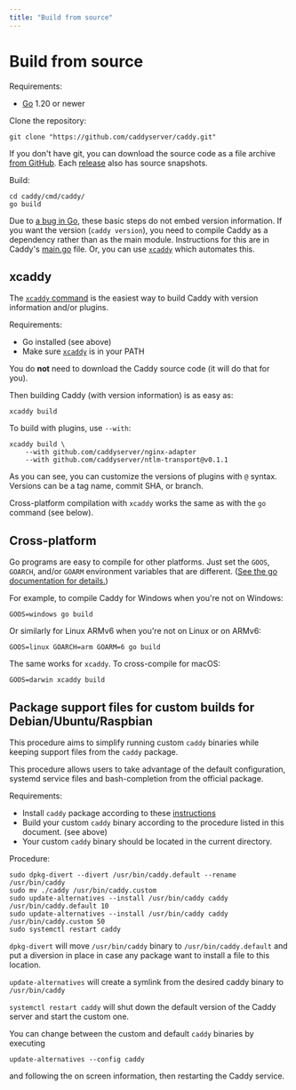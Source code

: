 ```yaml
---
title: "Build from source"
---
```


# Build from source

Requirements:

- [Go](https://golang.org/doc/install) 1.20 or newer

Clone the repository:

<pre><code class="cmd bash">git clone "https://github.com/caddyserver/caddy.git"</code></pre>

If you don't have git, you can download the source code as a file archive [from GitHub](https://github.com/caddyserver/caddy). Each [release](https://github.com/caddyserver/caddy/releases) also has source snapshots.

Build:

<pre><code class="cmd"><span class="bash">cd caddy/cmd/caddy/</span>
<span class="bash">go build</span></code></pre>


<aside class="tip">

Due to [a bug in Go](https://github.com/golang/go/issues/29228), these basic steps do not embed version information. If you want the version (`caddy version`), you need to compile Caddy as a dependency rather than as the main module. Instructions for this are in Caddy's [main.go](https://github.com/caddyserver/caddy/blob/master/cmd/caddy/main.go) file. Or, you can use [`xcaddy`](#xcaddy) which automates this.

</aside>


## xcaddy

The [`xcaddy` command](https://github.com/caddyserver/xcaddy) is the easiest way to build Caddy with version information and/or plugins.

Requirements:

- Go installed (see above)
- Make sure [`xcaddy`](https://github.com/caddyserver/xcaddy/releases) is in your PATH

You do **not** need to download the Caddy source code (it will do that for you).

Then building Caddy (with version information) is as easy as:

<pre><code class="cmd bash">xcaddy build</code></pre>

To build with plugins, use `--with`:

<pre><code class="cmd bash">xcaddy build \
    --with github.com/caddyserver/nginx-adapter
	--with github.com/caddyserver/ntlm-transport@v0.1.1</code></pre>

As you can see, you can customize the versions of plugins with `@` syntax. Versions can be a tag name, commit SHA, or branch.

Cross-platform compilation with `xcaddy` works the same as with the `go` command (see below).


## Cross-platform

Go programs are easy to compile for other platforms. Just set the `GOOS`, `GOARCH`, and/or `GOARM` environment variables that are different. ([See the go documentation for details.](https://golang.org/doc/install/source#environment))

For example, to compile Caddy for Windows when you're not on Windows:

<pre><code class="cmd bash">GOOS=windows go build</code></pre>

Or similarly for Linux ARMv6 when you're not on Linux or on ARMv6:

<pre><code class="cmd bash">GOOS=linux GOARCH=arm GOARM=6 go build</code></pre>

The same works for `xcaddy`. To cross-compile for macOS:

<pre><code class="cmd bash">GOOS=darwin xcaddy build</code></pre>

## Package support files for custom builds for Debian/Ubuntu/Raspbian

This procedure aims to simplify running custom `caddy` binaries while keeping support files from the `caddy` package.

This procedure allows users to take advantage of the default configuration, systemd service files and bash-completion from the official package.

Requirements:
- Install `caddy` package according to these [instructions](/docs/install#debian-ubuntu-raspbian)
- Build your custom `caddy` binary according to the procedure listed in this document. (see above)
- Your custom `caddy` binary should be located in the current directory.

Procedure:
<pre><code class="cmd"><span class="bash">sudo dpkg-divert --divert /usr/bin/caddy.default --rename /usr/bin/caddy</span>
<span class="bash">sudo mv ./caddy /usr/bin/caddy.custom</span>
<span class="bash">sudo update-alternatives --install /usr/bin/caddy caddy /usr/bin/caddy.default 10</span>
<span class="bash">sudo update-alternatives --install /usr/bin/caddy caddy /usr/bin/caddy.custom 50</span>
<span class="bash">sudo systemctl restart caddy</span>
</code></pre>


`dpkg-divert` will move `/usr/bin/caddy` binary to `/usr/bin/caddy.default` and put a diversion in place in case any package want to install a file to this location.

`update-alternatives` will create a symlink from the desired caddy binary to `/usr/bin/caddy`

`systemctl restart caddy` will shut down the default version of the Caddy server and start the custom one.

You can change between the custom and default `caddy` binaries by executing
<pre><code class="cmd bash">update-alternatives --config caddy</code></pre>
and following the on screen information, then restarting the Caddy service.
